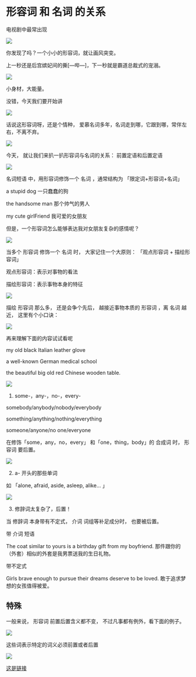 # 形容词 和 名词 的关系

电视剧中最常出现

<img src="https://en.linexic.top/guide/adjectiveToNoun/1.png">

你发现了吗？一个小小的形容词，就让画风突变。

上一秒还是后宫嫔妃间的撕[—哔—]，下一秒就是霸道总裁式的宠溺。

<img src="https://en.linexic.top/guide/adjectiveToNoun/2.png">

小身材，大能量。

没错，今天我们要开始讲

<img src="https://en.linexic.top/guide/adjectiveToNoun/3.png">

话说这形容词呀，还是个情种， 爱慕名词多年，名词走到哪，它跟到哪，常伴左右，不离不弃。

<img src="https://en.linexic.top/guide/adjectiveToNoun/4.png">

今天，
就让我们来扒一扒形容词与名词的关系：
前置定语和后置定语

<img src="https://en.linexic.top/guide/adjectiveToNoun/5.png">

名词短语 中，用形容词修饰一个 名词 ，通常结构为
「限定词+形容词+名词」

a stupid dog
一只蠢蠢的狗



the handsome man
那个帅气的男人

my cute girlFriend
我可爱的女朋友

但是，一个形容词怎么能够表达我对女朋友复杂的感情呢？

<img src="https://en.linexic.top/guide/adjectiveToNoun/6.png">

当多个 形容词 修饰一个 名词 时，
大家记住一个大原则：
「观点形容词 + 描绘形容词」

观点形容词：表示对事物的看法

描绘形容词：表示事物本身的特征

<img src="/adjectiveToNoun/7.png">

描绘 形容词 那么多，
还是会争个先后，
越接近事物本质的 形容词 ，离 名词 越近，
这里有个小口诀：

<img src="https://en.linexic.top/guide/adjectiveToNoun/8.png">

再来理解下面的内容试试看呢

my old black Italian leather glove

a well-known German medical school

the beautiful big old red Chinese wooden table.

<img src="https://en.linexic.top/guide/adjectiveToNoun/9.png">

1. some-，any-，no-，every- 

somebody/anybody/nobody/everybody

something/anything/nothing/everything

someone/anyone/no one/everyone

在修饰「some，any，no，every」
和「one，thing，body」的 合成词 时，
形容词 要后置。

<img src="https://en.linexic.top/guide/adjectiveToNoun/10.png">

2. a- 开头的那些单词

如 「alone, afraid, aside, asleep, alike… 」

<img src="https://en.linexic.top/guide/adjectiveToNoun/11.png">

3. 修辞词太复杂了，后置！

当 修辞词 本身带有不定式，
 介词 词组等补足成分时，
也要被后置。

带 介词 短语

The coat similar to yours is a birthday gift from my boyfriend.
那件跟你的（外套）相似的外套是我男票送我的生日礼物。

带不定式

Girls brave enough to pursue their dreams deserve to be loved.
敢于追求梦想的女孩值得被爱。

<h2>特殊</h2>

一般来说，
形容词 前置后置含义都不变，
不过凡事都有例外，看下面的例子。

<img src="https://en.linexic.top/guide/adjectiveToNoun/12.png">

这些词表示特定的词义必须前置或者后置

<img src="https://en.linexic.top/guide/adjectiveToNoun/13.png">

[这是链接]()

           